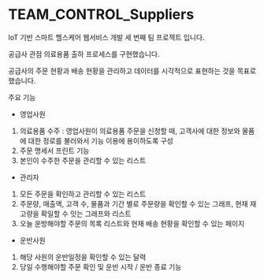 # TEAM_CONTROL_Suppliers

IoT 기반 스마트 헬스케어 웹서비스 개발
세 번째 팀 프로젝트 입니다.

공급사 관점 의료용품 출하 프로세스를 구현했습니다.

공급사의 주문 현황과 배송 현황을 관리하고 데이터를 시각적으로 표현하는 것을 목표로 했습니다.

주요 기능
 - 영업사원
  1. 의료용품 수주 : 영업사원이 의료용품 주문을 신청할 때, 고객사에 대한 정보와 물품에 대한 정로를 불러와서 기능 이용에 용이하도록 구성
  2. 주문 명세서 프린트 기능
  3. 본인이 수주한 주문을 관리할 수 있는 리스트

 - 관리자
  1. 모든 주문을 확인하고 관리할 수 있는 리스트
  2. 주문량, 매출액, 고객 수, 물품과 기간 별로 주문량을 확인할 수 있는 그래프, 현재 재고량을 확일할 수 잇는 그래프와 리스트
  3. 오늘 운방해야할 주문의 목록 리스트와 현재 배송 현황을 확인할 수 있는 페이지


 - 운반사원
  1. 해당 사원의 운반일정을 확인할 수 있는 달력
  2. 당일 수행해야할 주문 확인 및 운반 시작 / 운반 종료 기능
